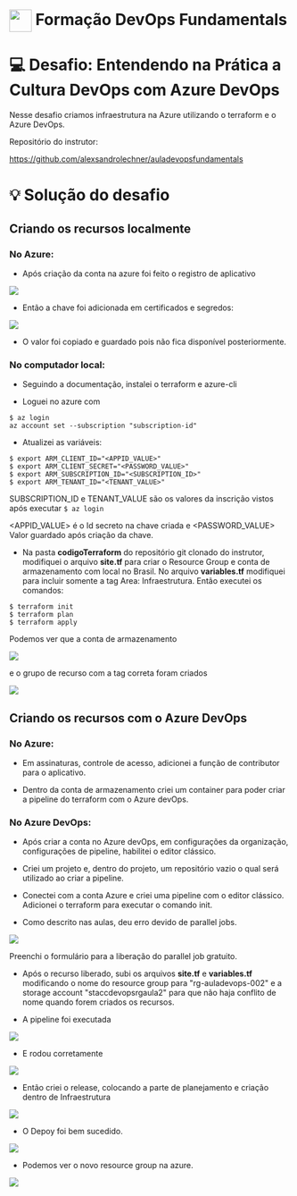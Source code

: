 <h1>
    <a href="https://www.dio.me/">
     <img align="center" width="40px" src="https://hermes.digitalinnovation.one/assets/diome/logo-minimized.png"></a>
    <span>Formação DevOps Fundamentals</span>
</h1>

# :computer: Desafio: Entendendo na Prática a Cultura DevOps com Azure DevOps

Nesse desafio criamos infraestrutura na Azure utilizando o terraform e o Azure DevOps.

Repositório do instrutor: 

 https://github.com/alexsandrolechner/auladevopsfundamentals

# :bulb: Solução do desafio

## Criando os recursos localmente

### No Azure:

- Após criação da conta na azure foi feito o registro de aplicativo

<img src="app.png"/>

- Então a chave foi adicionada em certificados e segredos:

<img src="chave.png"/> 
 
- O valor foi copiado e guardado pois não fica disponível posteriormente.

### No computador local:

- Seguindo a documentação, instalei o terraform e azure-cli

- Loguei no azure com 

```console
$ az login
az account set --subscription "subscription-id"
```

- Atualizei as variáveis:

 ```console
$ export ARM_CLIENT_ID="<APPID_VALUE>"
$ export ARM_CLIENT_SECRET="<PASSWORD_VALUE>"
$ export ARM_SUBSCRIPTION_ID="<SUBSCRIPTION_ID>"
$ export ARM_TENANT_ID="<TENANT_VALUE>"
 ```

 SUBSCRIPTION_ID e TENANT_VALUE são os valores da inscrição vistos após executar ```$ az login```

<APPID_VALUE> é o Id secreto na chave criada e
<PASSWORD_VALUE> Valor guardado após criação da chave.

- Na pasta <b>codigoTerraform</b> do repositório git clonado do instrutor, modifiquei o arquivo <b>site.tf</b> para criar o Resource Group e conta de armazenamento com local no Brasil. No arquivo <b>variables.tf</b> modifiquei para incluir somente a tag Area: Infraestrutura. Então executei os comandos: 

```console
$ terraform init
$ terraform plan
$ terraform apply
```

Podemos ver que a conta de armazenamento 

<img src="conta_armazenamento.png"/>

e o grupo de recurso com a tag correta foram criados

<img src="grupo_recurso.png"/>

## Criando os recursos com o Azure DevOps

### No Azure:

- Em assinaturas, controle de acesso, adicionei a função de contributor para o aplicativo.

- Dentro da conta de armazenamento criei um container para poder criar a pipeline do terraform com o Azure devOps.

### No Azure DevOps:

- Após criar a conta no Azure devOps, em configurações da organização, configurações de pipeline, habilitei o editor clássico.

- Criei um projeto e, dentro do projeto, um repositório vazio o qual será utilizado ao criar a pipeline.

- Conectei com a conta Azure e criei uma pipeline com o editor clássico. Adicionei o terraform para executar o comando init.

- Como descrito nas aulas, deu erro devido de parallel jobs.

<img src="error_parallel.png"/>

Preenchi o formulário para a liberação do parallel job gratuito.

- Após o recurso liberado, subi os arquivos <b>site.tf</b> e <b>variables.tf</b> modificando o nome do resource group para "rg-auladevops-002" e a storage account "staccdevopsrgaula2" para que não haja conflito de nome quando forem criados os recursos.

- A pipeline foi executada

<img src="pipeline.png"/>

- E rodou corretamente

<img src="pipeline_sucesso.png"/>

- Então criei o release, colocando a parte de planejamento e criação dentro de Infraestrutura

<img src="release.png"/>

- O Depoy foi bem sucedido. 

<img src="release_sucesso.png"/>

- Podemos ver o novo resource group na azure.

<img src="infra_azure.png"/>